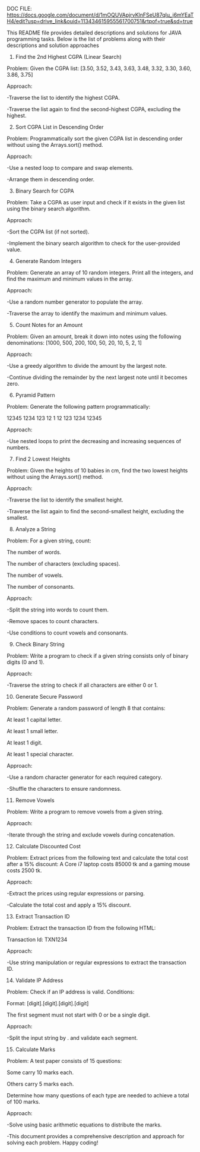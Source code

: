 DOC FILE: https://docs.google.com/document/d/1mOQUVApjrvKlnFSeU87qIu_j6mYEaTH4/edit?usp=drive_link&ouid=113434615955561700751&rtpof=true&sd=true

This README file provides detailed descriptions and solutions for JAVA programming tasks. Below is the list of problems along with their descriptions and solution approaches


1. Find the 2nd Highest CGPA (Linear Search)

Problem:
Given the CGPA list:
[3.50, 3.52, 3.43, 3.63, 3.48, 3.32, 3.30, 3.60, 3.86, 3.75]

Approach:

-Traverse the list to identify the highest CGPA.

-Traverse the list again to find the second-highest CGPA, excluding the highest.


2. Sort CGPA List in Descending Order

Problem:
Programmatically sort the given CGPA list in descending order without using the Arrays.sort() method.

Approach:

-Use a nested loop to compare and swap elements.

-Arrange them in descending order.

3. Binary Search for CGPA

Problem:
Take a CGPA as user input and check if it exists in the given list using the binary search algorithm.

Approach:

-Sort the CGPA list (if not sorted).

-Implement the binary search algorithm to check for the user-provided value.

4. Generate Random Integers

Problem:
Generate an array of 10 random integers. Print all the integers, and find the maximum and minimum values in the array.

Approach:

-Use a random number generator to populate the array.

-Traverse the array to identify the maximum and minimum values.

5. Count Notes for an Amount

Problem:
Given an amount, break it down into notes using the following denominations:
[1000, 500, 200, 100, 50, 20, 10, 5, 2, 1]

Approach:

-Use a greedy algorithm to divide the amount by the largest note.

-Continue dividing the remainder by the next largest note until it becomes zero.

6. Pyramid Pattern

Problem:
Generate the following pattern programmatically:

12345
1234
123
12
1
12
123
1234
12345

Approach:

-Use nested loops to print the decreasing and increasing sequences of numbers.

7. Find 2 Lowest Heights

Problem:
Given the heights of 10 babies in cm, find the two lowest heights without using the Arrays.sort() method.

Approach:

-Traverse the list to identify the smallest height.

-Traverse the list again to find the second-smallest height, excluding the smallest.

8. Analyze a String

Problem:
For a given string, count:

The number of words.

The number of characters (excluding spaces).

The number of vowels.

The number of consonants.

Approach:

-Split the string into words to count them.

-Remove spaces to count characters.

-Use conditions to count vowels and consonants.

9. Check Binary String

Problem:
Write a program to check if a given string consists only of binary digits (0 and 1).

Approach:

-Traverse the string to check if all characters are either 0 or 1.

10. Generate Secure Password

Problem:
Generate a random password of length 8 that contains:

At least 1 capital letter.

At least 1 small letter.

At least 1 digit.

At least 1 special character.

Approach:

-Use a random character generator for each required category.

-Shuffle the characters to ensure randomness.

11. Remove Vowels

Problem:
Write a program to remove vowels from a given string.

Approach:

-Iterate through the string and exclude vowels during concatenation.

12. Calculate Discounted Cost

Problem:
Extract prices from the following text and calculate the total cost after a 15% discount:
A Core i7 laptop costs 85000 tk and a gaming mouse costs 2500 tk.

Approach:

-Extract the prices using regular expressions or parsing.

-Calculate the total cost and apply a 15% discount.

13. Extract Transaction ID

Problem:
Extract the transaction ID from the following HTML:

<!DOCTYPE html>
<html>
<body>
    <div>
        <div class="button">
            <p>Transaction Id: TXN1234</p>
        </div>
    </div>
</body>
</html>

Approach:

-Use string manipulation or regular expressions to extract the transaction ID.

14. Validate IP Address

Problem:
Check if an IP address is valid. Conditions:

Format: [digit].[digit].[digit].[digit]

The first segment must not start with 0 or be a single digit.

Approach:

-Split the input string by . and validate each segment.

15. Calculate Marks

Problem:
A test paper consists of 15 questions:

Some carry 10 marks each.

Others carry 5 marks each.

Determine how many questions of each type are needed to achieve a total of 100 marks.

Approach:

-Solve using basic arithmetic equations to distribute the marks.

-This document provides a comprehensive description and approach for solving each problem. Happy coding!

